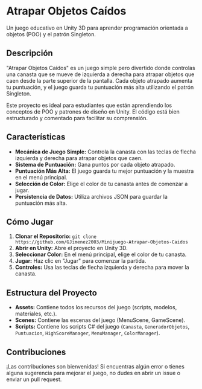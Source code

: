 # Atrapar Objetos Caídos

Un juego educativo en Unity 3D para aprender programación orientada a objetos (POO) y el patrón Singleton.

## Descripción

"Atrapar Objetos Caídos" es un juego simple pero divertido donde controlas una canasta que se mueve de izquierda a derecha para atrapar objetos que caen desde la parte superior de la pantalla. Cada objeto atrapado aumenta tu puntuación, y el juego guarda tu puntuación más alta utilizando el patrón Singleton.

Este proyecto es ideal para estudiantes que están aprendiendo los conceptos de POO y patrones de diseño en Unity. El código está bien estructurado y comentado para facilitar su comprensión.

## Características

*   **Mecánica de Juego Simple:** Controla la canasta con las teclas de flecha izquierda y derecha para atrapar objetos que caen.
*   **Sistema de Puntuación:** Gana puntos por cada objeto atrapado.
*   **Puntuación Más Alta:** El juego guarda tu mejor puntuación y la muestra en el menú principal.
*   **Selección de Color:** Elige el color de tu canasta antes de comenzar a jugar.
*   **Persistencia de Datos:** Utiliza archivos JSON para guardar la puntuación más alta.

## Cómo Jugar

1.  **Clonar el Repositorio:** `git clone https://github.com/GJimenez2003/Minijuego-Atrapar-Objetos-Caidos`
2.  **Abrir en Unity:** Abre el proyecto en Unity 3D.
3.  **Seleccionar Color:** En el menú principal, elige el color de tu canasta.
4.  **Jugar:** Haz clic en "Jugar" para comenzar la partida.
5.  **Controles:** Usa las teclas de flecha izquierda y derecha para mover la canasta.

## Estructura del Proyecto

*   **Assets:** Contiene todos los recursos del juego (scripts, modelos, materiales, etc.).
*   **Scenes:** Contiene las escenas del juego (MenuScene, GameScene).
*   **Scripts:** Contiene los scripts C# del juego (`Canasta`, `GeneradorObjetos`, `Puntuacion`, `HighScoreManager`, `MenuManager`, `ColorManager`).

## Contribuciones

¡Las contribuciones son bienvenidas! Si encuentras algún error o tienes alguna sugerencia para mejorar el juego, no dudes en abrir un issue o enviar un pull request.

